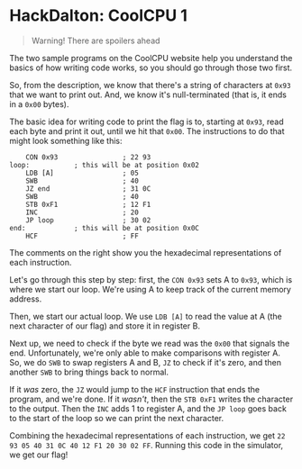 # HackDalton: CoolCPU 1
> Warning! There are spoilers ahead

The two sample programs on the CoolCPU website help you understand the basics of how writing code works, so you should go through those two first.

So, from the description, we know that there's a string of characters at `0x93` that we want to print out. And, we know it's null-terminated (that is, it ends in a `0x00` bytes).

The basic idea for writing code to print the flag is to, starting at `0x93`, read each byte and print it out, until we hit that `0x00`. The instructions to do that might look something like this:
```
	CON 0x93				; 22 93
loop: 			; this will be at position 0x02
	LDB [A]					; 05
	SWB						; 40
	JZ end					; 31 0C
	SWB						; 40
	STB 0xF1				; 12 F1
	INC						; 20
	JP loop					; 30 02
end:			; this will be at position 0x0C
	HCF						; FF
```
The comments on the right show you the hexadecimal representations of each instruction.

Let's go through this step by step: first, the `CON 0x93` sets A to `0x93`, which is where we start our loop. We're using A to keep track of the current memory address.

Then, we start our actual loop. We use `LDB [A]` to read the value at A (the next character of our flag) and store it in register B.

Next up, we need to check if the byte we read was the `0x00` that signals the end. Unfortunately, we're only able to make comparisons with register A. So, we do `SWB` to swap registers A and B, `JZ` to check if it's zero, and then another `SWB` to bring things back to normal.

If it _was_ zero, the `JZ` would jump to the `HCF` instruction that ends the program, and we're done. If it _wasn't_, then the `STB 0xF1` writes the character to the output. Then the `INC` adds 1 to register A, and the `JP loop` goes back to the start of the loop so we can print the next character.

Combining the hexadecimal representations of each instruction, we get `22 93 05 40 31 0C 40 12 F1 20 30 02 FF`. Running this code in the simulator, we get our flag!